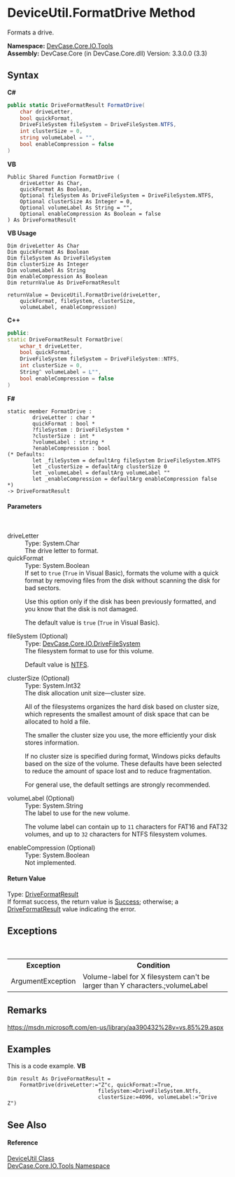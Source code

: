 # DeviceUtil.FormatDrive Method 
 

Formats a drive.

**Namespace:**&nbsp;<a href="N_DevCase_Core_IO_Tools">DevCase.Core.IO.Tools</a><br />**Assembly:**&nbsp;DevCase.Core (in DevCase.Core.dll) Version: 3.3.0.0 (3.3)

## Syntax

**C#**<br />
``` C#
public static DriveFormatResult FormatDrive(
	char driveLetter,
	bool quickFormat,
	DriveFileSystem fileSystem = DriveFileSystem.NTFS,
	int clusterSize = 0,
	string volumeLabel = "",
	bool enableCompression = false
)
```

**VB**<br />
``` VB
Public Shared Function FormatDrive ( 
	driveLetter As Char,
	quickFormat As Boolean,
	Optional fileSystem As DriveFileSystem = DriveFileSystem.NTFS,
	Optional clusterSize As Integer = 0,
	Optional volumeLabel As String = "",
	Optional enableCompression As Boolean = false
) As DriveFormatResult
```

**VB Usage**<br />
``` VB Usage
Dim driveLetter As Char
Dim quickFormat As Boolean
Dim fileSystem As DriveFileSystem
Dim clusterSize As Integer
Dim volumeLabel As String
Dim enableCompression As Boolean
Dim returnValue As DriveFormatResult

returnValue = DeviceUtil.FormatDrive(driveLetter, 
	quickFormat, fileSystem, clusterSize, 
	volumeLabel, enableCompression)
```

**C++**<br />
``` C++
public:
static DriveFormatResult FormatDrive(
	wchar_t driveLetter, 
	bool quickFormat, 
	DriveFileSystem fileSystem = DriveFileSystem::NTFS, 
	int clusterSize = 0, 
	String^ volumeLabel = L"", 
	bool enableCompression = false
)
```

**F#**<br />
``` F#
static member FormatDrive : 
        driveLetter : char * 
        quickFormat : bool * 
        ?fileSystem : DriveFileSystem * 
        ?clusterSize : int * 
        ?volumeLabel : string * 
        ?enableCompression : bool 
(* Defaults:
        let _fileSystem = defaultArg fileSystem DriveFileSystem.NTFS
        let _clusterSize = defaultArg clusterSize 0
        let _volumeLabel = defaultArg volumeLabel ""
        let _enableCompression = defaultArg enableCompression false
*)
-> DriveFormatResult 

```


#### Parameters
&nbsp;<dl><dt>driveLetter</dt><dd>Type: System.Char<br />The drive letter to format.</dd><dt>quickFormat</dt><dd>Type: System.Boolean<br />If set to `true` (`True` in Visual Basic), formats the volume with a quick format by removing files from the disk without scanning the disk for bad sectors. 

 Use this option only if the disk has been previously formatted, and you know that the disk is not damaged. 

 The default value is `true` (`True` in Visual Basic).</dd><dt>fileSystem (Optional)</dt><dd>Type: <a href="T_DevCase_Core_IO_DriveFileSystem">DevCase.Core.IO.DriveFileSystem</a><br />The filesystem format to use for this volume. 

 Default value is <a href="T_DevCase_Core_IO_DriveFileSystem">NTFS</a>.</dd><dt>clusterSize (Optional)</dt><dd>Type: System.Int32<br />The disk allocation unit size—cluster size. 

 All of the filesystems organizes the hard disk based on cluster size, which represents the smallest amount of disk space that can be allocated to hold a file. 

 The smaller the cluster size you use, the more efficiently your disk stores information. 

 If no cluster size is specified during format, Windows picks defaults based on the size of the volume. These defaults have been selected to reduce the amount of space lost and to reduce fragmentation. 

 For general use, the default settings are strongly recommended.</dd><dt>volumeLabel (Optional)</dt><dd>Type: System.String<br />The label to use for the new volume. 

 The volume label can contain up to `11` characters for FAT16 and FAT32 volumes, and up to `32` characters for NTFS filesystem volumes.</dd><dt>enableCompression (Optional)</dt><dd>Type: System.Boolean<br />Not implemented.</dd></dl>

#### Return Value
Type: <a href="T_DevCase_Core_IO_DriveFormatResult">DriveFormatResult</a><br />If format success, the return value is <a href="T_DevCase_Core_IO_DriveFormatResult">Success</a>; otherwise; a <a href="T_DevCase_Core_IO_DriveFormatResult">DriveFormatResult</a> value indicating the error.

## Exceptions
&nbsp;<table><tr><th>Exception</th><th>Condition</th></tr><tr><td>ArgumentException</td><td>Volume-label for X filesystem can't be larger than Y characters.;volumeLabel</td></tr></table>

## Remarks
<a href="https://msdn.microsoft.com/en-us/library/aa390432%28v=vs.85%29.aspx" target="_blank">https://msdn.microsoft.com/en-us/library/aa390432%28v=vs.85%29.aspx</a>

## Examples
This is a code example. 
**VB**<br />
``` VB
Dim result As DriveFormatResult =
    FormatDrive(driveLetter:="Z"c, quickFormat:=True,
                             fileSystem:=DriveFileSystem.Ntfs,
                             clusterSize:=4096, volumeLabel:="Drive Z")
```


## See Also


#### Reference
<a href="T_DevCase_Core_IO_Tools_DeviceUtil">DeviceUtil Class</a><br /><a href="N_DevCase_Core_IO_Tools">DevCase.Core.IO.Tools Namespace</a><br />